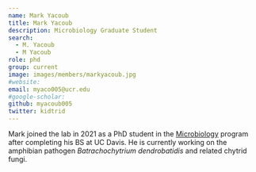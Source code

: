 ```yaml
---
name: Mark Yacoub
title: Mark Yacoub
description: Microbiology Graduate Student
search:
  - M. Yacoub
  - M Yacoub
role: phd
group: current
image: images/members/markyacoub.jpg
#website:
email: myaco005@ucr.edu
#google-scholar:
github: myacoub005
twitter: kidtrid
---
```


Mark joined the lab in 2021 as a PhD student in the [Microbiology](http://microbiology.ucr.edu) program after completing his BS at UC Davis. He is currently working on the amphibian pathogen _Batrachochytrium dendrobatidis_ and related chytrid fungi.


